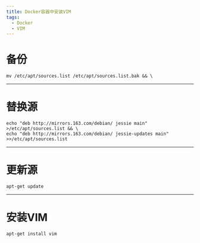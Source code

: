 ```yaml
---
title: Docker容器中安装VIM
tags:
  - Docker
  - VIM
---
```


# 备份
```shell script
mv /etc/apt/sources.list /etc/apt/sources.list.bak && \
```
---
# 替换源
```shell script
echo "deb http://mirrors.163.com/debian/ jessie main" >/etc/apt/sources.list && \
echo "deb http://mirrors.163.com/debian/ jessie-updates main" >>/etc/apt/sources.list
```
---
# 更新源
```shell script
apt-get update 
```
---
# 安装VIM
```shell script
apt-get install vim
``` 